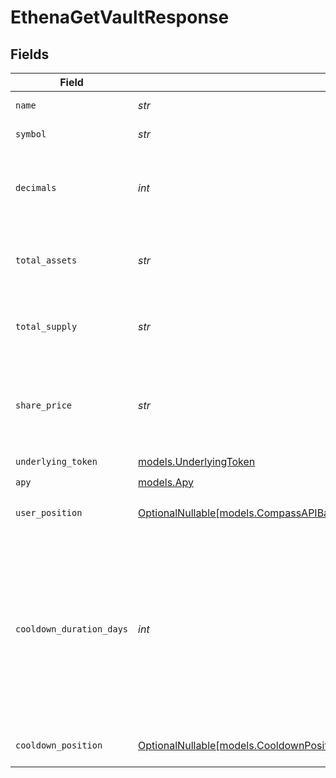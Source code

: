 # EthenaGetVaultResponse


## Fields

| Field                                                                                                                                                          | Type                                                                                                                                                           | Required                                                                                                                                                       | Description                                                                                                                                                    |
| -------------------------------------------------------------------------------------------------------------------------------------------------------------- | -------------------------------------------------------------------------------------------------------------------------------------------------------------- | -------------------------------------------------------------------------------------------------------------------------------------------------------------- | -------------------------------------------------------------------------------------------------------------------------------------------------------------- |
| `name`                                                                                                                                                         | *str*                                                                                                                                                          | :heavy_check_mark:                                                                                                                                             | Name of the vault.                                                                                                                                             |
| `symbol`                                                                                                                                                       | *str*                                                                                                                                                          | :heavy_check_mark:                                                                                                                                             | Symbol of the vault.                                                                                                                                           |
| `decimals`                                                                                                                                                     | *int*                                                                                                                                                          | :heavy_check_mark:                                                                                                                                             | Number of decimals used for the vault's share precision.                                                                                                       |
| `total_assets`                                                                                                                                                 | *str*                                                                                                                                                          | :heavy_check_mark:                                                                                                                                             | Total amount of assets deposited in the vault.                                                                                                                 |
| `total_supply`                                                                                                                                                 | *str*                                                                                                                                                          | :heavy_check_mark:                                                                                                                                             | Total amount of shares issued from the vault.                                                                                                                  |
| `share_price`                                                                                                                                                  | *str*                                                                                                                                                          | :heavy_check_mark:                                                                                                                                             | The price of one vault share in terms of the underlying asset.                                                                                                 |
| `underlying_token`                                                                                                                                             | [models.UnderlyingToken](../models/underlyingtoken.md)                                                                                                         | :heavy_check_mark:                                                                                                                                             | N/A                                                                                                                                                            |
| `apy`                                                                                                                                                          | [models.Apy](../models/apy.md)                                                                                                                                 | :heavy_check_mark:                                                                                                                                             | N/A                                                                                                                                                            |
| `user_position`                                                                                                                                                | [OptionalNullable[models.CompassAPIBackendModelsVaultsReadResponseVaultUserPosition]](../models/compassapibackendmodelsvaultsreadresponsevaultuserposition.md) | :heavy_minus_sign:                                                                                                                                             | The user's position in the vault.                                                                                                                              |
| `cooldown_duration_days`                                                                                                                                       | *int*                                                                                                                                                          | :heavy_check_mark:                                                                                                                                             | The duration of days that must pass before a position can be withdrawn from the Ethena vault after a request to withdraw has been made.                        |
| `cooldown_position`                                                                                                                                            | [OptionalNullable[models.CooldownPosition]](../models/cooldownposition.md)                                                                                     | :heavy_minus_sign:                                                                                                                                             | The user's cooldown position.                                                                                                                                  |